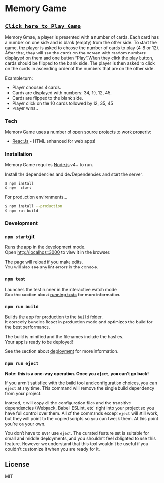# Memory Game

## [`Click here to Play Game`](https://memory-game-client.herokuapp.com/)


Memory Gmae, a player is presented with a number of cards. Each card has a number on one side and is blank (empty) from the other side. To start the game, the player is asked to choose the number of cards to play (4, 8 or 12). After that, they will see the cards on the screen with random numbers
displayed on them and one button “Play”.When they click the play button, cards should be flipped to the blank side. The player is then asked
to click on the cards in ascending order of the numbers that are on the other side.

Example turn:
  - Player chooses 4 cards.
  - Cards are displayed with numbers: 34, 10, 12, 45.
  - Cards are flipped to the blank side.
  - Player click on the 10 cards followed by 12, 35, 45
  - Player wins..


### Tech

Memory Game uses a number of open source projects to work properly:

* [ReactJs] - HTML enhanced for web apps!


### Installation

Memory Game requires [Node.js](https://nodejs.org/) v4+ to run.

Install the dependencies and devDependencies and start the server.

```sh
$ npm install
$ npm  start
```

For production environments...

```sh
$ npm install --production
$ npm run build
```


### Development


### `npm start`git 

Runs the app in the development mode.<br>
Open [http://localhost:3000](http://localhost:3000) to view it in the browser.

The page will reload if you make edits.<br>
You will also see any lint errors in the console.

### `npm test`

Launches the test runner in the interactive watch mode.<br>
See the section about [running tests](https://facebook.github.io/create-react-app/docs/running-tests) for more information.

### `npm run build`

Builds the app for production to the `build` folder.<br>
It correctly bundles React in production mode and optimizes the build for the best performance.

The build is minified and the filenames include the hashes.<br>
Your app is ready to be deployed!

See the section about [deployment](https://facebook.github.io/create-react-app/docs/deployment) for more information.

### `npm run eject`

**Note: this is a one-way operation. Once you `eject`, you can’t go back!**

If you aren’t satisfied with the build tool and configuration choices, you can `eject` at any time. This command will remove the single build dependency from your project.

Instead, it will copy all the configuration files and the transitive dependencies (Webpack, Babel, ESLint, etc) right into your project so you have full control over them. All of the commands except `eject` will still work, but they will point to the copied scripts so you can tweak them. At this point you’re on your own.

You don’t have to ever use `eject`. The curated feature set is suitable for small and middle deployments, and you shouldn’t feel obligated to use this feature. However we understand that this tool wouldn’t be useful if you couldn’t customize it when you are ready for it.





License
----

MIT




   [git-repo-url]: <https://github.com/Drast10/memory-game-client.git>
   [ReactJs]: <https://reactjs.org/>
